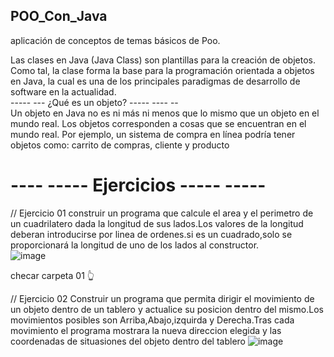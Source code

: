 ##              POO_Con_Java
aplicación de conceptos de temas básicos de Poo.
            
Las clases en Java (Java Class) son plantillas para la creación de objetos. Como tal, la clase forma la base para la programación orientada a objetos en Java, 
la cual es una de los principales paradigmas de desarrollo de software en la actualidad.                                                    
-----   ---   ¿Qué es un objeto? ----- ---- --                                                                                
 Un objeto en Java no es ni más ni menos que lo mismo que un objeto en el mundo real. Los objetos corresponden a cosas que se encuentran en el mundo real.
 Por ejemplo, un sistema de compra en línea podría tener objetos como: carrito de compras, cliente y producto
 
 # ----   ----- Ejercicios ----- -----      
 
 // Ejercicio 01
construir un programa que calcule el area y el perimetro de un cuadrilatero dada la longitud de sus lados.Los valores de la longitud deberan introducirse por linea de    ordenes.si es un cuadrado,solo se proporcionará la longitud de uno de los lados al constructor.            
 ![image](https://user-images.githubusercontent.com/105991940/175837411-60fe31e2-05cd-47bd-9b4c-8a16e29efd01.png)

 checar carpeta 01 👆
 
 // Ejercicio 02
 Construir un programa que permita dirigir el movimiento de un objeto dentro de un tablero y actualice su posicion dentro del mismo.Los movimientos posibles son Arriba,Abajo,izquirda y Derecha.Tras cada movimiento el programa mostrara la nueva direccion elegida y las coordenadas de situasiones del objeto dentro del tablero
 ![image](https://user-images.githubusercontent.com/105991940/175843098-9d35c36d-73b5-431f-a388-b126db3f0998.png)

 
 
 
 
 
 
 



